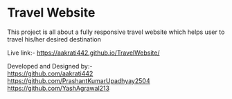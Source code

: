 # Travel Website
This project is all about a fully responsive travel website which helps user to travel his/her desired destination

Live link:- https://aakrati442.github.io/TravelWebsite/

Developed and Designed by:-                                    
https://github.com/aakrati442  
                            https://github.com/PrashantKumarUpadhyay2504  
                            https://github.com/YashAgrawal213
                           
